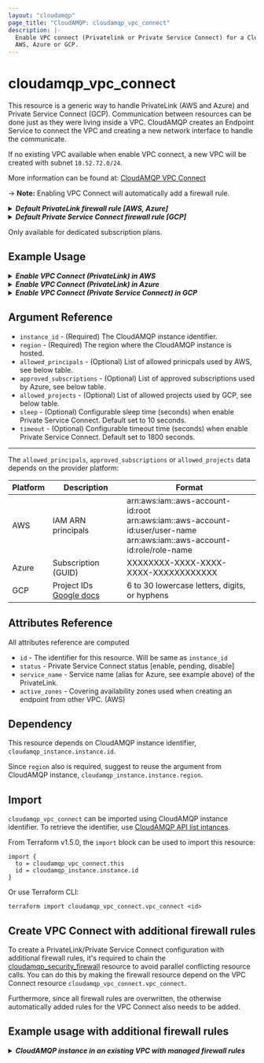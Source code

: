 ```yaml
---
layout: "cloudamqp"
page_title: "CloudAMQP: cloudamqp_vpc_connect"
description: |-
  Enable VPC connect (Privatelink or Private Service Connect) for a CloudAMQP instance hosted in
  AWS, Azure or GCP.
---
```


# cloudamqp_vpc_connect

This resource is a generic way to handle PrivateLink (AWS and Azure) and Private Service Connect
(GCP). Communication between resources can be done just as they were living inside a VPC. CloudAMQP
creates an Endpoint Service to connect the VPC and creating a new network interface to handle the
communicate.

If no existing VPC available when enable VPC connect, a new VPC will be created with subnet
`10.52.72.0/24`.

More information can be found at: [CloudAMQP VPC Connect]

-> **Note:** Enabling VPC Connect will automatically add a firewall rule.

<details>
 <summary>
    <b>
      <i>Default PrivateLink firewall rule [AWS, Azure]</i>
    </b>
  </summary>

For LavinMQ:

```hcl
rules {
  Description = "PrivateLink setup"
  ip          = "<VPC Subnet>"
  ports       = [5552, 5551, 61613, 61614]
  services    = ["AMQP", "AMQPS", "HTTPS", "MQTT", "MQTTS"]
}
```

For RabbitMQ:

```hcl
rules {
  Description = "PrivateLink setup"
  ip          = "<VPC Subnet>"
  ports       = []
  services    = ["AMQP", "AMQPS", "HTTPS", "STREAM", "STREAM_SSL", "STOMP", "STOMPS", "MQTT", "MQTTS"]
}
```

</details>

<details>
 <summary>
    <b>
      <i>Default Private Service Connect firewall rule [GCP]</i>
    </b>
  </summary>

For LavinMQ:

```hcl
rules {
  Description = "Private Service Connect"
  ip          = "10.0.0.0/24"
  ports       = [5552, 5551, 61613, 61614]
  services    = ["AMQP", "AMQPS", "HTTPS", "MQTT", "MQTTS"]
}
```

For RabbitMQ:

```hcl
rules {
  Description = "Private Service Connect"
  ip          = "10.0.0.0/24"
  ports       = []
  services    = ["AMQP", "AMQPS", "HTTPS", "STREAM", "STREAM_SSL", "STOMP", "STOMPS", "MQTT", "MQTTS"]
}
```

</details>

Only available for dedicated subscription plans.

## Example Usage

<details>
  <summary>
    <b>
      <i>Enable VPC Connect (PrivateLink) in AWS</i>
    </b>
  </summary>

```hcl
resource "cloudamqp_vpc" "vpc" {
  name    = "Standalone VPC"
  region  = "amazon-web-services::us-west-1"
  subnet  = "10.56.72.0/24"
  tags    = []
}

resource "cloudamqp_instance" "instance" {
  name                = "Instance 01"
  plan                = "penguin-1"
  region              = "amazon-web-services::us-west-1"
  tags                = []
  vpc_id              = cloudamqp_vpc.vpc.id
  keep_associated_vpc = true
}

resource "cloudamqp_vpc_connect" "vpc_connect" {
  instance_id = cloudamqp_instance.instance.id
  region      = cloudamqp_instance.instance.region
  allowed_principals = [
    "arn:aws:iam::aws-account-id:user/user-name"
  ]
}
```

</details>

<details>
  <summary>
    <b>
      <i>Enable VPC Connect (PrivateLink) in Azure</i>
    </b>
  </summary>

```hcl
resource "cloudamqp_vpc" "vpc" {
  name    = "Standalone VPC"
  region  = "azure-arm::westus"
  subnet  = "10.56.72.0/24"
  tags    = []
}

resource "cloudamqp_instance" "instance" {
  name                = "Instance 01"
  plan                = "penguin-1"
  region              = "azure-arm::westus"
  tags                = []
  vpc_id              = cloudamqp_vpc.vpc.id
  keep_associated_vpc = true
}

resource "cloudamqp_vpc_connect" "vpc_connect" {
  instance_id = cloudamqp_instance.instance.id
  region      = cloudamqp_instance.instance.region
  approved_subscriptions = [
    "XXXXXXXX-XXXX-XXXX-XXXX-XXXXXXXXXXXX"
  ]
}
```

The attribute `service_name` found in resource `cloudamqp_vpc_connect` corresponds to the alias in
the resource `azurerm_private_endpoint` of the Azure provider. This can be used when creating the
private endpoint.

```hcl
resource "azurerm_private_endpoint" "example" {
  name                = "example-endpoint"
  location            = data.azurerm_resource_group.example.location
  resource_group_name = data.azurerm_resource_group.example.name
  subnet_id           = data.azurerm_subnet.subnet.id

  private_service_connection {
    name                              = "example-privateserviceconnection"
    private_connection_resource_alias = cloudamqp_vpc_connect.vpc_connect.service_name
    is_manual_connection              = true
    request_message                   = "PL"
  }
}
```

More information about the resource and argument can be found here:
[private_connection_resource_alias]. Or check their example "Using a Private Link Service Alias with
existing resources".

</details>

<details>
  <summary>
    <b>
      <i>Enable VPC Connect (Private Service Connect) in GCP</i>
    </b>
  </summary>

```hcl
resource "cloudamqp_vpc" "vpc" {
  name    = "Standalone VPC"
  region  = "google-compute-engine::us-west1"
  subnet  = "10.56.72.0/24"
  tags    = []
}

resource "cloudamqp_instance" "instance" {
  name                = "Instance 01"
  plan                = "penguin-1"
  region              = "google-compute-engine::us-west1"
  tags                = []
  vpc_id              = cloudamqp_vpc.vpc.id
  keep_associated_vpc = true
}

resource "cloudamqp_vpc_connect" "vpc_connect" {
  instance_id = cloudamqp_instance.instance.id
  region      = cloudamqp_instance.instance.region
  allowed_projects = [
    "some-project-123456"
  ]
}
```

</details>

## Argument Reference

* `instance_id`             - (Required) The CloudAMQP instance identifier.
* `region`                  - (Required) The region where the CloudAMQP instance is hosted.
* `allowed_principals`      - (Optional) List of allowed prinicpals used by AWS, see below table.
* `approved_subscriptions`  - (Optional) List of approved subscriptions used by Azure, see below
                              table.
* `allowed_projects`        - (Optional) List of allowed projects used by GCP, see below table.
* `sleep`                   - (Optional) Configurable sleep time (seconds) when enable Private
                              Service Connect. Default set to 10 seconds.
* `timeout`                 - (Optional) Configurable timeout time (seconds) when enable Private
                              Service Connect. Default set to 1800 seconds.

___

The `allowed_principals`, `approved_subscriptions` or `allowed_projects` data depends on the
provider platform:

| Platform | Description | Format |
|---|---|---|
| AWS | IAM ARN principals | arn:aws:iam::aws-account-id:root<br>arn:aws:iam::aws-account-id:user/user-name<br> arn:aws:iam::aws-account-id:role/role-name |
| Azure | Subscription (GUID) | XXXXXXXX-XXXX-XXXX-XXXX-XXXXXXXXXXXX |
| GCP | Project IDs [Google docs] | 6 to 30 lowercase letters, digits, or hyphens |

## Attributes Reference

All attributes reference are computed

* `id`            - The identifier for this resource. Will be same as `instance_id`
* `status`        - Private Service Connect status [enable, pending, disable]
* `service_name`  - Service name (alias for Azure, see example above) of the PrivateLink.
* `active_zones`  - Covering availability zones used when creating an endpoint from other VPC. (AWS)

## Dependency

This resource depends on CloudAMQP instance identifier, `cloudamqp_instance.instance.id`.

Since `region` also is required, suggest to reuse the argument from CloudAMQP instance,
`cloudamqp_instance.instance.region`.

## Import

`cloudamqp_vpc_connect` can be imported using CloudAMQP instance identifier. To
retrieve the identifier, use [CloudAMQP API list intances].

From Terraform v1.5.0, the `import` block can be used to import this resource:

```hcl
import {
  to = cloudamqp_vpc_connect.this
  id = cloudamqp_instance.instance.id
}
```

Or use Terraform CLI:

`terraform import cloudamqp_vpc_connect.vpc_connect <id>`

## Create VPC Connect with additional firewall rules

To create a PrivateLink/Private Service Connect configuration with additional firewall rules, it's
required to chain the [cloudamqp_security_firewall] resource to avoid parallel conflicting resource
calls. You can do this by making the firewall resource depend on the VPC Connect resource
`cloudamqp_vpc_connect.vpc_connect`.

Furthermore, since all firewall rules are overwritten, the otherwise automatically added rules for
the VPC Connect also needs to be added.

## Example usage with additional firewall rules

<details>
  <summary>
    <b>
      <i>CloudAMQP instance in an existing VPC with managed firewall rules</i>
    </b>
  </summary>

```hcl
resource "cloudamqp_vpc" "vpc" {
  name    = "Standalone VPC"
  region  = "amazon-web-services::us-west-1"
  subnet  = "10.56.72.0/24"
  tags    = []
}

resource "cloudamqp_instance" "instance" {
  name                = "Instance 01"
  plan                = "penguin-1"
  region              = "amazon-web-services::us-west-1"
  tags                = []
  vpc_id              = cloudamqp_vpc.vpc.id
  keep_associated_vpc = true
}

resource "cloudamqp_vpc_connect" "vpc_connect" {
  instance_id = cloudamqp_instance.instance.id
  allowed_principals = [
    "arn:aws:iam::aws-account-id:user/user-name"
  ]
}

resource "cloudamqp_security_firewall" "firewall_settings" {
  instance_id = cloudamqp_instance.instance.id

  rules {
    description = "Custom PrivateLink setup"
    ip          = cloudamqp_vpc.vpc.subnet
    ports       = []
    services    = ["AMQP", "AMQPS", "HTTPS"]
  }

  rules {
    description = "MGMT interface"
    ip          = "0.0.0.0/0"
    ports       = []
    services    = ["HTTPS"]
  }

  depends_on = [
    cloudamqp_vpc_connect.vpc_connect
   ]
}
```

</details>

[CloudAMQP API list intances]: https://docs.cloudamqp.com/index.html#tag/instances/get/instances
[CloudAMQP VPC Connect]: https://www.cloudamqp.com/docs/cloudamqp-vpc-connect.html
[cloudamqp_security_firewall]: https://registry.terraform.io/providers/cloudamqp/cloudamqp/latest/docs/resources/security_firewall
[Google docs]: https://cloud.google.com/resource-manager/reference/rest/v1/projects
[private_connection_resource_alias]: ./private_endpoint#private_connection_resource_alias-1
